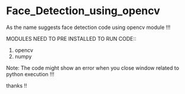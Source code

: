 # Face_Detection_using_opencv
As the name suggests face detection code using opencv module !!!



MODULES NEED TO PRE INSTALLED TO RUN CODE::
1. opencv 
2. numpy

Note: The code might show an error when you close window related to python execution  !!!

thanks !!
